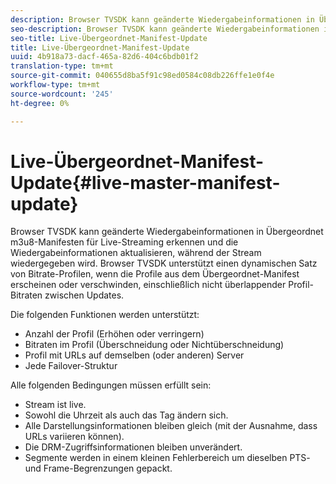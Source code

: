 ```yaml
---
description: Browser TVSDK kann geänderte Wiedergabeinformationen in Übergeordnet m3u8-Manifesten für Live-Streaming erkennen und die Wiedergabeinformationen aktualisieren, während der Stream wiedergegeben wird. Browser TVSDK unterstützt einen dynamischen Satz von Bitrate-Profilen, wenn die Profile aus dem Übergeordnet-Manifest erscheinen oder verschwinden, einschließlich nicht überlappender Profil-Bitraten zwischen Updates.
seo-description: Browser TVSDK kann geänderte Wiedergabeinformationen in Übergeordnet m3u8-Manifesten für Live-Streaming erkennen und die Wiedergabeinformationen aktualisieren, während der Stream wiedergegeben wird. Browser TVSDK unterstützt einen dynamischen Satz von Bitrate-Profilen, wenn die Profile aus dem Übergeordnet-Manifest erscheinen oder verschwinden, einschließlich nicht überlappender Profil-Bitraten zwischen Updates.
seo-title: Live-Übergeordnet-Manifest-Update
title: Live-Übergeordnet-Manifest-Update
uuid: 4b918a73-dacf-465a-82d6-404c6bdb01f2
translation-type: tm+mt
source-git-commit: 040655d8ba5f91c98ed0584c08db226ffe1e0f4e
workflow-type: tm+mt
source-wordcount: '245'
ht-degree: 0%

---
```



# Live-Übergeordnet-Manifest-Update{#live-master-manifest-update}

Browser TVSDK kann geänderte Wiedergabeinformationen in Übergeordnet m3u8-Manifesten für Live-Streaming erkennen und die Wiedergabeinformationen aktualisieren, während der Stream wiedergegeben wird. Browser TVSDK unterstützt einen dynamischen Satz von Bitrate-Profilen, wenn die Profile aus dem Übergeordnet-Manifest erscheinen oder verschwinden, einschließlich nicht überlappender Profil-Bitraten zwischen Updates.

Die folgenden Funktionen werden unterstützt:

* Anzahl der Profil (Erhöhen oder verringern)
* Bitraten im Profil (Überschneidung oder Nichtüberschneidung)
* Profil mit URLs auf demselben (oder anderen) Server
* Jede Failover-Struktur

Alle folgenden Bedingungen müssen erfüllt sein:

* Stream ist live.
* Sowohl die Uhrzeit als auch das Tag ändern sich.
* Alle Darstellungsinformationen bleiben gleich (mit der Ausnahme, dass URLs variieren können).
* Die DRM-Zugriffsinformationen bleiben unverändert.
* Segmente werden in einem kleinen Fehlerbereich um dieselben PTS- und Frame-Begrenzungen gepackt.

